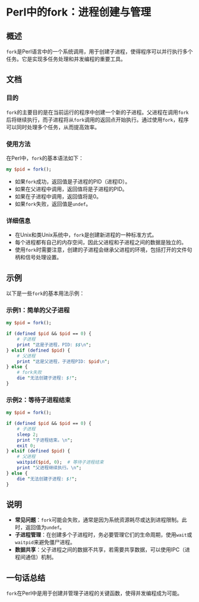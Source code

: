 <!--
Meta Description: # Perl中的fork：进程创建与管理 ## 概述 `fork`是Perl语言中的一个系统调用，用于创建子进程，使得程序可以并行执行多个任务。它是实现多任务处理和并发编程的重要工具。 ## 文档 ### 目的 `fork`的主要目的是在当前运行的程序中创建一个新的子进程。父进程在调用`fork`后...
Meta Keywords: fork, pid, defined, print, perl
-->

# Perl中的fork：进程创建与管理

## 概述
`fork`是Perl语言中的一个系统调用，用于创建子进程，使得程序可以并行执行多个任务。它是实现多任务处理和并发编程的重要工具。

## 文档
### 目的
`fork`的主要目的是在当前运行的程序中创建一个新的子进程。父进程在调用`fork`后将继续执行，而子进程将从`fork`调用的返回点开始执行。通过使用`fork`，程序可以同时处理多个任务，从而提高效率。

### 使用方法
在Perl中，`fork`的基本语法如下：

```perl
my $pid = fork();
```

- 如果`fork`成功，返回值是子进程的PID（进程ID）。
- 如果在父进程中调用，返回值将是子进程的PID。
- 如果在子进程中调用，返回值将是0。
- 如果`fork`失败，返回值是`undef`。

### 详细信息
- 在Unix和类Unix系统中，`fork`是创建新进程的一种标准方式。
- 每个进程都有自己的内存空间，因此父进程和子进程之间的数据是独立的。
- 使用`fork`时需要注意，创建的子进程会继承父进程的环境，包括打开的文件句柄和信号处理设置。

## 示例
以下是一些`fork`的基本用法示例：

### 示例1：简单的父子进程
```perl
my $pid = fork();

if (defined $pid && $pid == 0) {
    # 子进程
    print "这是子进程，PID: $$\n";
} elsif (defined $pid) {
    # 父进程
    print "这是父进程，子进程PID: $pid\n";
} else {
    # fork失败
    die "无法创建子进程: $!";
}
```

### 示例2：等待子进程结束
```perl
my $pid = fork();

if (defined $pid && $pid == 0) {
    # 子进程
    sleep 2;
    print "子进程结束。\n";
    exit 0;
} elsif (defined $pid) {
    # 父进程
    waitpid($pid, 0);  # 等待子进程结束
    print "父进程继续执行。\n";
} else {
    die "无法创建子进程: $!";
}
```

## 说明
- **常见问题**：`fork`可能会失败，通常是因为系统资源耗尽或达到进程限制。此时，返回值为`undef`。
- **子进程管理**：在创建多个子进程时，务必要管理它们的生命周期，使用`wait`或`waitpid`来避免僵尸进程。
- **数据共享**：父子进程之间的数据不共享，若需要共享数据，可以使用IPC（进程间通信）机制。

## 一句话总结
`fork`在Perl中是用于创建并管理子进程的关键函数，使得并发编程成为可能。